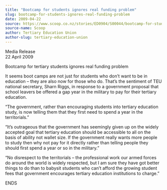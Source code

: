 ```yaml
---
title: "Bootcamp for students ignores real funding problem"
slug: bootcamp-for-students-ignores-real-funding-problem
date: 2009-04-22
source: https://www.scoop.co.nz/stories/ED0904/S00044/bootcamp-for-students-ignores-real-funding-problem.htm
source-name: Scoop
author: Tertiary Education Union
author-slug: tertiary-education-union
---
```


<p>Media Release<br>22 April 2009</p>

<p>Bootcamp for tertiary
students ignores real funding problem</p>

<p>It seems boot camps
are not just for students who don’t want to be in
education – they are also now for those who do. That’s
the sentiment of TEU national secretary, Sharn Riggs, in
response to a government proposal that school leavers be
offered a gap year in the military to pay for their tertiary
education.</p>

<p>“The government, rather than encouraging
students into tertiary education study, is now telling them
that they first need to spend a year in the
territorials.”</p>

<p>“It’s outrageous that the government
has seemingly given up on the widely accepted goal that
tertiary education should be accessible to all on the basis
of ability not wallet size.  If the government really wants
more people to study then why not pay for it directly rather
than telling people they should first spend a year or so in
the military.”<p>

<p>“No disrespect to the territorials –
the professional work our armed forces do around the world
is widely respected, but I am sure they have got better
things to do than to babysit students who can’t afford the
growing student fees that government encourages tertiary
education institutions to
charge.”</p>

<p>ENDS<p>

<p></p>